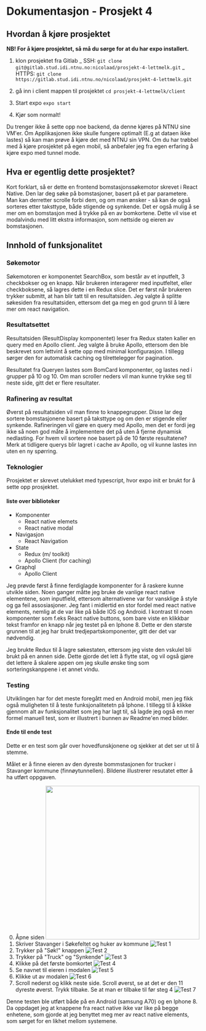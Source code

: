 # Dokumentasjon - Prosjekt 4

## Hvordan å kjøre prosjektet

**NB! For å kjøre prosjektet, så må du sørge for at du har expo installert.**

1. klon prosjektet fra Gitlab
   _ SSH:
   `git clone git@gitlab.stud.idi.ntnu.no:nicolaad/prosjekt-4-lettmelk.git`
   _ HTTPS:
   `git clone https://gitlab.stud.idi.ntnu.no/nicolaad/prosjekt-4-lettmelk.git`

2. gå inn i client mappen til prosjektet
   `cd prosjekt-4-lettmelk/client`
3. Start expo
   `expo start`
4. Kjør som normalt!

Du trenger ikke å sette opp noe backend, da denne kjøres på NTNU sine VM'er. Om Applikasjonen ikke skulle fungere optimalt (E.g at dataen ikke lastes) så kan man prøve å kjøre det med NTNU sin VPN. Om du har trøbbel med å kjøre prosjektet på egen mobil, så anbefaler jeg fra egen erfaring å kjøre expo med tunnel mode.

## Hva er egentlig dette prosjektet?

Kort forklart, så er dette en frontend bomstasjonssøkemotor skrevet i React Native. Den lar deg søke på bomstasjoner, basert på et par parametere. Man kan derretter scrolle forbi dem, og om man ønsker - så kan de også sorteres etter taksttype, både stigende og synkende. Det er også mulig å se mer om en bomstasjon med å trykke på en av bomkortene. Dette vil vise et modalvindu med litt ekstra informasjon, som nettside og eieren av bomstasjonen.

## Innhold of funksjonalitet

### Søkemotor

Søkemotoren er komponentet SearchBox, som består av et inputfelt, 3 checkbokser og en knapp. Når brukeren interagerer med inputfeltet, eller checkboksene, så lagres dette i en Redux slice. Det er først når brukeren trykker submitt, at han blir tatt til en resultatsiden. Jeg valgte å splitte søkesiden fra resultatsiden, ettersom det ga meg en god grunn til å lære mer om react navigation.

### Resultatsettet

Resultatsiden (ResultDisplay komponentet) leser fra Redux staten kaller en query med en Apollo client. Jeg valgte å bruke Apollo, ettersom den ble beskrevet som lettvint å sette opp med minimal konfigurasjon. I tillegg sørger den for automatisk caching og tilrettelegger for pagination.

Resultatet fra Queryen lastes som BomCard komponenter, og lastes ned i grupper på 10 og 10. Om man scroller neders vil man kunne trykke seg til neste side, gitt det er flere resultater.

### Rafinering av resultat

Øverst på resultatsiden vil man finne to knappegrupper. Disse lar deg sortere bomstasjonene basert på taksttype og om den er stigende eller synkende. Rafineringen vil gjøre en query med Apollo, men det er fordi jeg ikke så noen god måte å implementere det på uten å fjerne dynamisk nedlasting. For hvem vil sortere noe basert på de 10 første resultatene? Merk at tidligere querys blir lagret i cache av Apollo, og vil kunne lastes inn uten en ny spørring.

### Teknologier

Prosjektet er skrevet utelukket med typescript, hvor expo init er brukt for å sette opp prosjektet.

#### liste over biblioteker

- Komponenter
  - React native elemets
  - React native modal
- Navigasjon
  - React Navigation
- State
  - Redux (m/ toolkit)
  - Apollo Client (for caching)
- Graphql
  - Apollo Client

Jeg prøvde først å finne ferdiglagde komponenter for å raskere kunne utvikle siden. Noen ganger måtte jeg bruke de vanlige react native elementene, som inputfield, ettersom alternativene var for vansklige å style og ga feil assosiasjoner. Jeg fant i midlertid en stor fordel med react native elements, nemlig at de var like på både IOS og Android. I kontrast til noen komponenter som f.eks React native buttons, som bare viste en klikkbar tekst framfor en knapp når jeg testet på en Iphone 8. Dette er den største grunnen til at jeg har brukt tredjepartskomponenter, gitt der det var nødvendig.

Jeg brukte Redux til å lagre søkestaten, ettersom jeg viste den vskulel bli brukt på en annen side. Dette gjorde det lett å flytte stat, og vil også gjøre det lettere å skalere appen om jeg skulle ønske ting som sorteringskanppene i et annet vindu.

### Testing

Utviklingen har for det meste foregått med en Android mobil, men jeg fikk også muligheten til å teste funksjonalitetetn på Iphone. I tillegg til å klikke gjennom alt av funksjonalitet som jeg har lagt til, så lagde jeg også en mer formel manuell test, som er illustrert i bunnen av Readme'en med bilder.

#### Ende til ende test

Dette er en test som går over hovedfunskjonene og sjekker at det ser ut til å stemme.

Målet er å finne eieren av den dyreste bommstasjonen for trucker i Stavanger kommune (finnøytunnellen). Bildene illustrerer resutatet etter å ha utført oppgaven.

0. Åpne siden
   <img src="./client/tests/images/1.png" height="400"/>
1. Skriver Stavanger i Søkefeltet og huker av kommune
   ![Test 1](./tests/images/1.png)
2. Trykker på "Søk!" knappen
   ![Test 2](./tests/images/2.png)
3. Trykker på "Truck" og "Synkende"
   ![Test 3](./tests/images/3.png)
4. Klikke på det første bomkortet
   ![Test 4](./tests/images/4.png)
5. Se navnet til eieren i modalen
   ![Test 5](./tests/images/5.png)
6. Klikke ut av modalen
   ![Test 6](./client/tests/images/6.png)
7. Scroll nederst og klikk neste side. Scroll øverst, se at det er den 11 dyreste øverst. Trykk tilbake. Se at man er tilbake til før steg 4
   ![Test 7](.client/tests/images/7.jpg)

Denne testen ble utført både på en Android (samsung A70) og en Iphone 8. Da oppdaget jeg at knappene fra react native ikke var like på begge enhetene, som gjorde at jeg benyttet meg mer av react native elements, som sørget for en likhet mellom systemene.
